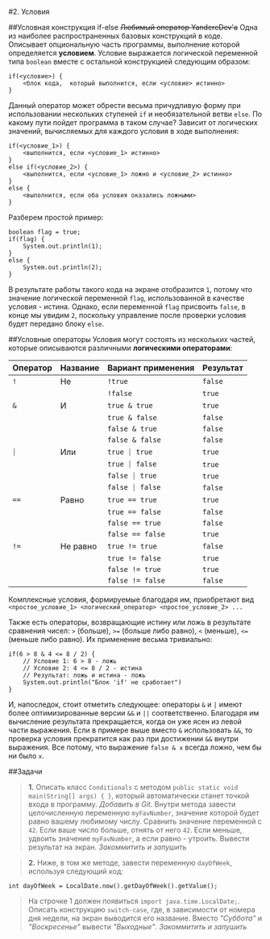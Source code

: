 #2. Условия

##Условная конструкция if-else
~~Любимый оператор YandereDev'a~~ Одна из наиболее распространенных базовых конструкций в коде. Описывает опциональную часть программы, выполнение которой определяется **условием**. Условие выражается логической переменной типа `boolean` вместе с остальной конструкцией следующим образом: 
```
if(<условие>) {
    <блок кода,  который выполнится, если <условие> истинно>
}
```
Данный оператор может обрести весьма причудливую форму при использовании нескольких ступеней `if` и необязательной ветви `else`. По какому пути пойдет программа в таком случае? Зависит от логических значений, вычисляемых для каждого условия в ходе выполнения: 
```
if(<условие_1>) {
    <выполнится, если <условие_1> истинно>
}
else if(<условие_2>) {
    <выполнится, если <условие_1> ложно и <условие_2> истинно>
}
else {
    <выполнится, если оба условия оказались ложными>
}
```
Разберем простой пример:
```
boolean flag = true;
if(flag) {
    System.out.println(1);
}
else {
    System.out.println(2);
}
```
В результате работы такого кода на экране отобразится `1`, потому что значение
логической переменной `flag`, использованной в качестве условия - истина.
Однако, если переменной `flag` присвоить `false`, в конце мы увидим `2`,
поскольку управление после проверки условия будет передано блоку `else`.

##Условные операторы
Условия могут состоять из нескольких частей, которые
описываются различными **логическими операторами**:

| Оператор | Название | Вариант применения | Результат |
|----------|----------|----------------------|---------|
|`!`       | Не        | `!true` |`false` |
|      | | `!false`  |`true`|
|`&`       | И        | `true & true` |`true` |
| | | `true & false` |`false`|
| | | `false & true` | `false`|   
| | | `false & false` | `false` |
|`⏐`       | Или        | `true ⏐ true` | `true` |
| | | `true ⏐ false` |`true` |
| | | `false ⏐ true` | `true` |   
| | | `false ⏐ false` | `false` |
| `==` | Равно | `true == true` | `true` |
| | | `true == false` | `false` |
| | | `false == true` | `false` |
| | | `false == false` | `true` |
| `!=` | Не равно | `true != true` | `false` |
| | | `true != false` | `true` |
| | | `false != true` | `true` |
| | | `false != false` | `false` |

Комплексные условия, формируемые благодаря им, приобретают вид `<простое_условие_1> <логический_оператор> <простое_условие_2> ...` 

Также есть операторы, возвращающие истину или ложь в результате сравнения чисел: `>` (больше), `>=` (больше либо равно),
`<` (меньше), `<=` (меньше либо равно). Их применение весьма тривиально:
```
if(6 > 8 & 4 <= 8 / 2) {
    // Условие 1: 6 > 8 - ложь
    // Условие 2: 4 <= 8 / 2 - истина
    // Результат: ложь и истина - ложь
    System.out.println("Блок 'if' не сработает")
}
```
И, напоследок, стоит отметить следующее: операторы `&` и `|` имеют более оптимизированные версии `&&` и `||` соответственно.
Благодаря им вычисление результата прекращается, когда он уже ясен из левой части выражения. Если в примере выше вместо `&` использовать `&&`,
то проверка условия прекратится как раз при достижении `&&` внутри выражения. Все потому, что выражение `false & x` всегда ложно, чем бы ни было `x`.

##Задачи
>**1.** Описать класс `Conditionals` с методом `public static void main(String[] args) { }`, который автоматически станет точкой входа в программу. _Добавить в Git_. Внутри метода завести целочисленную переменную `myFavNumber`, значение которой будет равно вашему любимому числу. Сравнить значение переменной с `42`. Если ваше число больше, отнять от него `42`. Если меньше, удвоить значение `myFavNumber`, а если равно - утроить. Вывести результат на экран. _Закоммитить и запушить_

>**2.** Ниже, в том же методе, завести переменную `dayOfWeek`, используя следующий код:
```
int dayOfWeek = LocalDate.now().getDayOfWeek().getValue();
```
> На строчке 1 должен появиться `import java.time.LocalDate;`. Описать конструкцию `switch-case`, где, в зависимости от номера дня недели, на экран выводится его название. Вместо _"Суббота"_ и _"Воскресенье"_ вывести _"Выходные"_.  _Закоммитить и запушить_